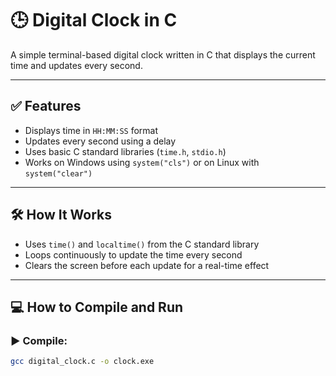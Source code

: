 # 🕒 Digital Clock in C

A simple terminal-based digital clock written in C that displays the current time and updates every second.

---

## ✅ Features

- Displays time in `HH:MM:SS` format
- Updates every second using a delay
- Uses basic C standard libraries (`time.h`, `stdio.h`)
- Works on Windows using `system("cls")` or on Linux with `system("clear")`

---

## 🛠 How It Works

- Uses `time()` and `localtime()` from the C standard library
- Loops continuously to update the time every second
- Clears the screen before each update for a real-time effect

---

## 💻 How to Compile and Run

### ▶️ Compile:

```bash
gcc digital_clock.c -o clock.exe
